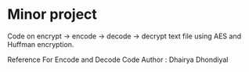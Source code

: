 # Minor project
Code on encrypt -> encode -> decode -> decrypt text file using AES and Huffman encryption.

Reference For Encode and Decode Code
Author : Dhairya Dhondiyal
